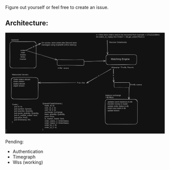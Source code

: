 Figure out yourself or feel free to create an issue.
## Architecture:

<center><img src="./architecture.png"></center>

Pending:
- Authentication
- Timegraph
- Wss (working)